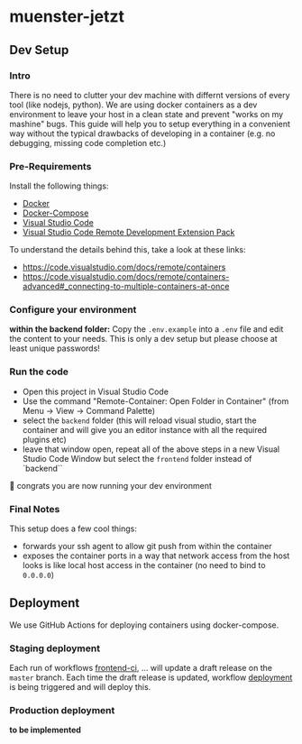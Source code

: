 # muenster-jetzt

## Dev Setup
### Intro

There is no need to clutter your dev machine with differnt versions of every tool (like nodejs, python).
We are using docker containers as a dev environment to leave your host in a clean state and prevent "works on my mashine" bugs.
This guide will help you to setup everything in a convenient way without the typical drawbacks of developing in a container (e.g. no debugging, missing code completion etc.)

### Pre-Requirements
Install the following things:
* [Docker](https://www.docker.com/)
* [Docker-Compose](https://docs.docker.com/compose/)
* [Visual Studio Code](https://code.visualstudio.com/)
* [Visual Studio Code Remote Development Extension Pack](https://marketplace.visualstudio.com/items?itemName=ms-vscode-remote.vscode-remote-extensionpack)

To understand the details behind this, take a look at these links:
* https://code.visualstudio.com/docs/remote/containers
* https://code.visualstudio.com/docs/remote/containers-advanced#_connecting-to-multiple-containers-at-once

### Configure your environment
**within the backend folder:** Copy the `.env.example` into a `.env` file and edit the content to your needs. This is only a dev setup but please choose at least unique passwords!

### Run the code
* Open this project in Visual Studio Code
* Use the command "Remote-Container: Open Folder in Container" (from Menu -> View -> Command Palette)
* select the `backend` folder (this will reload visual studio, start the container and will give you an editor instance with all the required plugins etc)
* leave that window open, repeat all of the above steps in a new Visual Studio Code Window but select the `frontend` folder instead of `backend``

🎉 congrats you are now running your dev environment

### Final Notes

This setup does a few cool things:
* forwards your ssh agent to allow git push from within the container
* exposes the container ports in a way that network access from the host looks is like local host access in the container (no need to bind to `0.0.0.0`)

## Deployment

We use GitHub Actions for deploying containers using docker-compose.

### Staging deployment

Each run of workflows [frontend-ci][workflow frontend-ci], ... will update a draft release on the `master` branch.
Each time the draft release is updated, workflow [deployment][workflow deployment] is being triggered and will deploy this.

### Production deployment

**to be implemented**

<!--

Either:

- Production deployments are made using the same [deployment workflow][workflow deployment] as used for staging.

Or:

- Once the draft release is converted to an actual release, it will be deployed to production using the same [deployment workflow][workflow deployment] as used for staging.

 -->


[workflow frontend-ci]: .github/workflows/frontend.yaml
[workflow deployment]: .github/workflows/deployment.yaml
